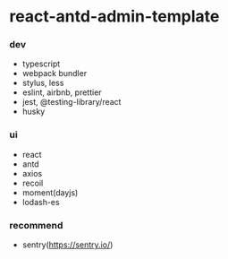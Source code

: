 # react-antd-admin-template
### dev
- typescript
- webpack bundler
- stylus, less
- eslint, airbnb, prettier
- jest, @testing-library/react
- husky

### ui
- react
- antd
- axios
- recoil
- moment(dayjs)
- lodash-es

### recommend
- sentry(https://sentry.io/)
